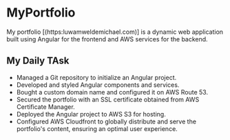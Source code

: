 # MyPortfolio

My portfolio [(https:luwamweldemichael.com)] is a dynamic web application built using Angular for the frontend and AWS services for the backend.

## My Daily TAsk
- Managed a Git repository to initialize an Angular project.
- Developed and styled Angular components and services.
- Bought a custom domain name and configured it on AWS Route 53.
- Secured the portfolio with an SSL certificate obtained from AWS Certificate Manager.
- Deployed the Angular project to AWS S3 for hosting.
- Configured AWS Cloudfront to globally distribute and serve the portfolio's content, ensuring an optimal user experience.
